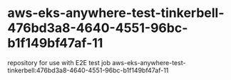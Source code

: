 # aws-eks-anywhere-test-tinkerbell-476bd3a8-4640-4551-96bc-b1f149bf47af-11
repository for use with E2E test job aws-eks-anywhere-test-tinkerbell:476bd3a8-4640-4551-96bc-b1f149bf47af-11
